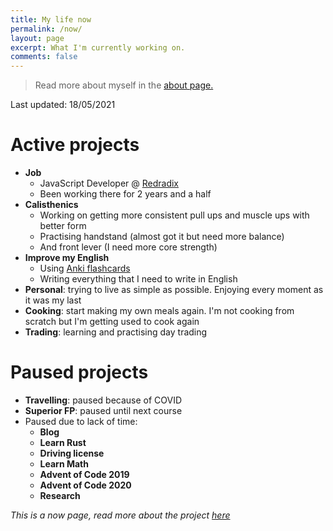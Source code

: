 ```yaml
---
title: My life now
permalink: /now/
layout: page
excerpt: What I'm currently working on.
comments: false
---
```


> Read more about myself in the [about page.](../about)

Last updated: 18/05/2021

# Active projects

- **Job**
  - JavaScript Developer @ [Redradix](https://redradix.com/)
  - Been working there for 2 years and a half
- **Calisthenics**
  - Working on getting more consistent pull ups and muscle ups with better form
  - Practising handstand (almost got it but need more balance)
  - And front lever (I need more core strength)
- **Improve my English**
  - Using [Anki flashcards](https://apps.ankiweb.net/)
  - Writing everything that I need to write in English
- **Personal**: trying to live as simple as possible. Enjoying every moment as it was my last
- **Cooking**: start making my own meals again. I'm not cooking from scratch but I'm getting used to cook again
- **Trading**: learning and practising day trading

# Paused projects

- **Travelling**: paused because of COVID
- **Superior FP**: paused until next course
- Paused due to lack of time:
  - **Blog**
  - **Learn Rust**
  - **Driving license**
  - **Learn Math**
  - **Advent of Code 2019**
  - **Advent of Code 2020**
  - **Research**
 
_This is a now page, read more about the project [here](https://nownownow.com/about)_